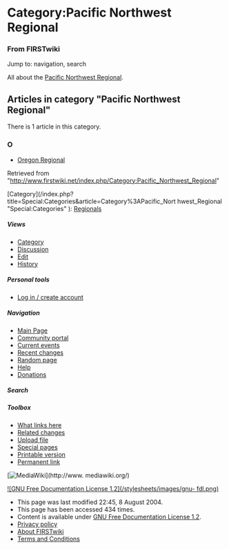 # Category:Pacific Northwest Regional

### From FIRSTwiki

Jump to: navigation, search

All about the [Pacific Northwest
Regional](/index.php/Pacific_Northwest_Regional "Pacific Northwest Regional"
).

  

## Articles in category "Pacific Northwest Regional"

There is 1 article in this category.

### O

  * [Oregon Regional](/index.php/Oregon_Regional "Oregon Regional" )

Retrieved from
"<http://www.firstwiki.net/index.php/Category:Pacific_Northwest_Regional>"

[Category](/index.php?title=Special:Categories&article=Category%3APacific_Nort
hwest_Regional "Special:Categories" ):
[Regionals](/index.php/Category:Regionals "Category:Regionals" )

##### Views

  * [Category](/index.php/Category:Pacific_Northwest_Regional)
  * [Discussion](/index.php?title=Category_talk:Pacific_Northwest_Regional&action=edit)
  * [Edit](/index.php?title=Category:Pacific_Northwest_Regional&action=edit)
  * [History](/index.php?title=Category:Pacific_Northwest_Regional&action=history)

##### Personal tools

  * [Log in / create account](/index.php?title=Special:Userlogin&returnto=Category:Pacific_Northwest_Regional)

[](/index.php/Main_Page "Main Page" )

##### Navigation

  * [Main Page](/index.php/Main_Page)
  * [Community portal](/index.php/FIRSTwiki:Community_portal)
  * [Current events](/index.php/Current_events)
  * [Recent changes](/index.php/Special:Recentchanges)
  * [Random page](/index.php/Special:Random)
  * [Help](/index.php/Help:Contents)
  * [Donations](/index.php/FIRSTwiki:Site_support)

##### Search



##### Toolbox

  * [What links here](/index.php/Special:Whatlinkshere/Category:Pacific_Northwest_Regional)
  * [Related changes](/index.php/Special:Recentchangeslinked/Category:Pacific_Northwest_Regional)
  * [Upload file](/index.php/Special:Upload)
  * [Special pages](/index.php/Special:Specialpages)
  * [Printable version](/index.php?title=Category:Pacific_Northwest_Regional&printable=yes)
  * [Permanent link](/index.php?title=Category:Pacific_Northwest_Regional&oldid=39800)

[![MediaWiki](/skins/common/images/poweredby_mediawiki_88x31.png)](http://www.
mediawiki.org/)

[![GNU Free Documentation License 1.2](/stylesheets/images/gnu-
fdl.png)](http://www.gnu.org/copyleft/fdl.html)

  * This page was last modified 22:45, 8 August 2004.
  * This page has been accessed 434 times.
  * Content is available under [GNU Free Documentation License 1.2](http://www.gnu.org/copyleft/fdl.html "http://www.gnu.org/copyleft/fdl.html" ).
  * [Privacy policy](/index.php/FIRSTwiki:Privacy_policy "FIRSTwiki:Privacy policy" )
  * [About FIRSTwiki](/index.php/FIRSTwiki:About "FIRSTwiki:About" )
  * [Terms and Conditions](/index.php/FIRSTwiki:Terms_and_conditions "FIRSTwiki:Terms and conditions" )


